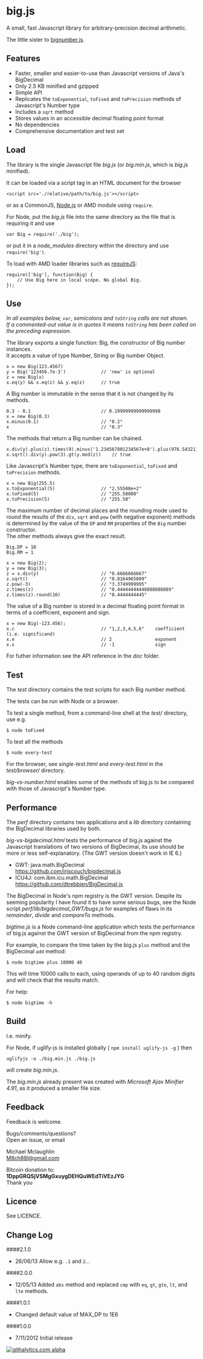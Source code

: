 
# big.js #

A small, fast Javascript library for arbitrary-precision decimal arithmetic.  

The little sister to [bignumber.js](https://github.com/MikeMcl/bignumber.js/).
     
## Features

  - Faster, smaller and easier-to-use than Javascript versions of Java's BigDecimal
  - Only 2.5 KB minified and gzipped
  - Simple API
  - Replicates the `toExponential`, `toFixed` and `toPrecision` methods of Javascript's Number type
  - Includes a `sqrt` method
  - Stores values in an accessible decimal floating point format
  - No dependencies
  - Comprehensive documentation and test set 

## Load

The library is the single Javascript file *big.js* (or *big.min.js*, which is *big.js* minified).   

It can be loaded via a script tag in an HTML document for the browser

    <script src='./relative/path/to/big.js'></script>
   
or as a CommonJS, [Node.js](http://nodejs.org) or AMD module using `require`. 

For Node, put the *big.js* file into the same directory as the file that is requiring it and use

    var Big = require('./big'); 

or put it in a *node_modules* directory within the directory and use `require('big')`. 
 
To load with AMD loader libraries such as [requireJS](http://requirejs.org/):

    require(['big'], function(Big) {  
        // Use Big here in local scope. No global Big. 
    });

## Use

*In all examples below, `var`, semicolons and `toString` calls are not shown.    
If a commented-out value is in quotes it means `toString` has been called on the preceding expression.*

The library exports a single function: Big, the constructor of Big number instances.    
It accepts a value of type Number, String or Big number Object.  

    x = new Big(123.4567)
    y = Big('123456.7e-3')             // 'new' is optional
    z = new Big(x)
    x.eq(y) && x.eq(z) && y.eq(z)      // true

A Big number is immutable in the sense that it is not changed by its methods.  

    0.3 - 0.1                          // 0.19999999999999998  
    x = new Big(0.3)                   
    x.minus(0.1)                       // "0.2"
    x                                  // "0.3"

The methods that return a Big number can be chained.

    x.div(y).plus(z).times(9).minus('1.234567801234567e+8').plus(976.54321).div('2598.11772')   
    x.sqrt().div(y).pow(3).gt(y.mod(z))    // true

Like Javascript's Number type, there are `toExponential`, `toFixed` and `toPrecision` methods.

    x = new Big(255.5)        
    x.toExponential(5)                 // "2.55500e+2"
    x.toFixed(5)                       // "255.50000"
    x.toPrecision(5)                   // "255.50"

The maximum number of decimal places and the rounding mode used to round the results of the `div`, `sqrt` and `pow` 
(with negative exponent) methods is determined by the value of the `DP` and `RM` properties of the `Big` number constructor.       
The other methods always give the exact result.

    Big.DP = 10
    Big.RM = 1

    x = new Big(2);
    y = new Big(3);        
    z = x.div(y)                       // "0.6666666667"
    z.sqrt()                           // "0.8164965809"
    z.pow(-3)                          // "3.3749999995"
    z.times(z)                         // "0.44444444448888888889"
    z.times(z).round(10)               // "0.4444444445"

The value of a Big number is stored in a decimal floating point format in terms of a coefficient, exponent and sign.

    x = new Big(-123.456); 
    x.c                                // "1,2,3,4,5,6"    coefficient (i.e. significand)
    x.e                                // 2                exponent 
    x.s                                // -1               sign

For futher information see the API reference in the *doc* folder.

## Test

The *test* directory contains the test scripts for each Big number method. 

The tests can be run with Node or a browser.   

To test a single method, from a command-line shell at the *test/* directory, use e.g.

    $ node toFixed

To test all the methods

    $ node every-test

For the browser, see *single-test.html* and *every-test.html* in the *test/browser/* directory.    

*big-vs-number.html* enables some of the methods of big.js to be compared with those of Javascript's Number type.      

## Performance

The *perf* directory contains two applications and a *lib* directory containing the BigDecimal libraries used by both.   
 
*big-vs-bigdecimal.html* tests the performance of big.js against the Javascript translations of two versions of BigDecimal, its use should be more or less self-explanatory.
(The GWT version doesn't work in IE 6.) 

* GWT: java.math.BigDecimal   
<https://github.com/iriscouch/bigdecimal.js>
* ICU4J: com.ibm.icu.math.BigDecimal    
<https://github.com/dtrebbien/BigDecimal.js>     

The BigDecimal in Node's npm registry is the GWT version. Despite its seeming popularity I have found it to have some serious bugs, see the Node script *perf/lib/bigdecimal_GWT/bugs.js* for examples of flaws in its *remainder*, *divide* and *compareTo* methods.   

*bigtime.js* is a Node command-line application which tests the performance of big.js against the GWT version of 
BigDecimal from the npm registry.  

For example, to compare the time taken by the big.js `plus` method and the BigDecimal `add` method:  
    
    $ node bigtime plus 10000 40      
    
This will time 10000 calls to each, using operands of up to 40 random digits and will check that the results match.   
   
For help:

    $ node bigtime -h

## Build

I.e. minify.

For Node, if uglify-js is installed globally ( `npm install uglify-js -g` ) then 

    uglifyjs -o ./big.min.js ./big.js

will create *big.min.js*.   

The *big.min.js* already present was created with *Microsoft Ajax Minifier 4.91*, as it produced a smaller file size.

## Feedback

Feedback is welcome.   

Bugs/comments/questions?   
Open an issue, or email

Michael Mclaughlin  
<a href="mailto:M8ch88l@gmail.com">M8ch88l@gmail.com</a>

Bitcoin donation to:  
**1DppGRQSjVSMgGxuygDEHQuWEdTiVEzJYG**  
Thank you

## Licence

See LICENCE.

## Change Log

####2.1.0  
 
* 26/06/13 Allow e.g. `.1` and `2.`.

####2.0.0  
 
* 12/05/13 Added `abs` method and replaced `cmp` with `eq`, `gt`, `gte`, `lt`, and `lte` methods.

####1.0.1 

* Changed default value of MAX_DP to 1E6  

####1.0.0  
 
* 7/11/2012 Initial release   


[![githalytics.com alpha](https://cruel-carlota.pagodabox.com/cc8d37bdc8c4ef250f2b83fd5b7a101a "githalytics.com")](http://githalytics.com/MikeMcl/big.js)
